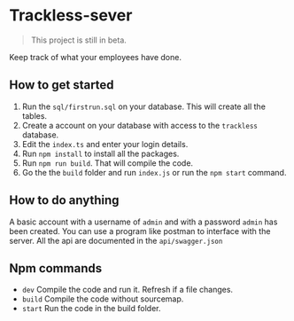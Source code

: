 # Trackless-sever

> This project is still in beta.

Keep track of what your employees have done.

## How to get started

 1. Run the `sql/firstrun.sql` on your database. This will create all the tables.
 2. Create a account on your database with access to the `trackless` database.
 3. Edit the `index.ts` and enter your login details.
 4. Run `npm install` to install all the packages.
 5. Run `npm run build`. That will compile the code.
 6. Go the the `build` folder and run `index.js` or run the `npm start` command.

## How to do anything

A basic account with a username of `admin` and with a password `admin` has been created.
You can use a program like postman to interface with the server.
All the api are documented in the `api/swagger.json`

## Npm commands

 - `dev` Compile the code and run it. Refresh if a file changes.
 - `build` Compile the code without sourcemap.
 - `start` Run the code in the build folder.